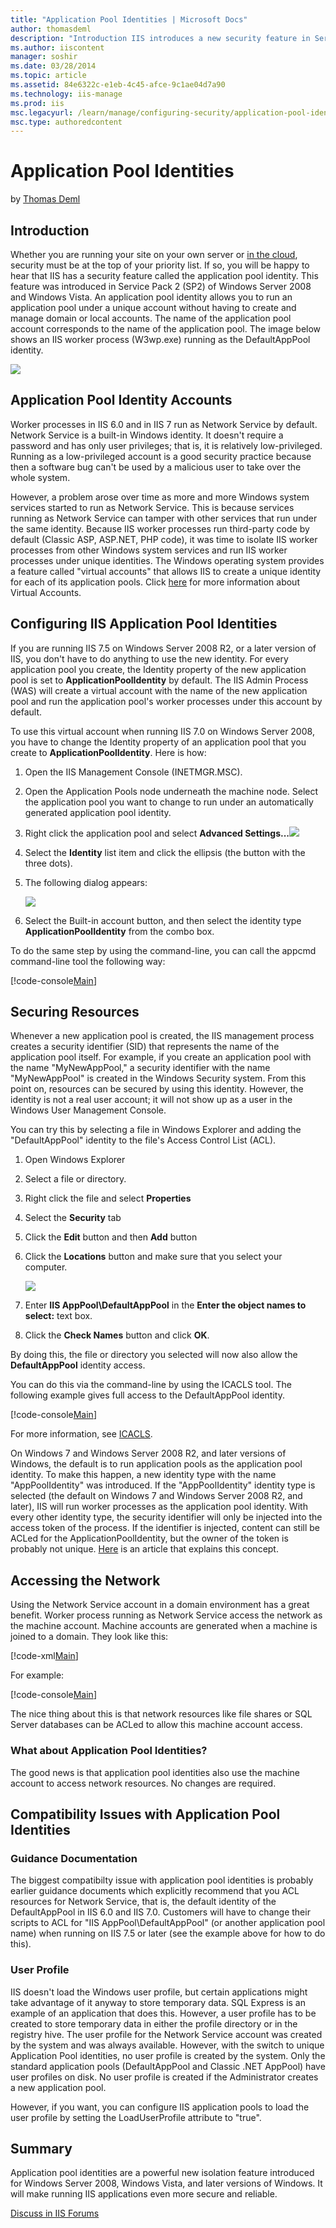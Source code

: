 ```yaml
---
title: "Application Pool Identities | Microsoft Docs"
author: thomasdeml
description: "Introduction IIS introduces a new security feature in Service Pack 2 (SP2) of Windows Server 2008 and Windows Vista. It's called Application Pool Identities...."
ms.author: iiscontent
manager: soshir
ms.date: 03/28/2014
ms.topic: article
ms.assetid: 84e6322c-e1eb-4c45-afce-9c1ae04d7a90
ms.technology: iis-manage
ms.prod: iis
msc.legacyurl: /learn/manage/configuring-security/application-pool-identities
msc.type: authoredcontent
---
```

Application Pool Identities
====================
by [Thomas Deml](https://github.com/thomasdeml)

## Introduction

Whether you are running your site on your own server or [in the cloud](https://www.windowsazure.com/en-us/documentation/services/web-sites/), security must be at the top of your priority list. If so, you will be happy to hear that IIS has a security feature called the application pool identity. This feature was introduced in Service Pack 2 (SP2) of Windows Server 2008 and Windows Vista. An application pool identity allows you to run an application pool under a unique account without having to create and manage domain or local accounts. The name of the application pool account corresponds to the name of the application pool. The image below shows an IIS worker process (W3wp.exe) running as the DefaultAppPool identity.

[![](application-pool-identities/_static/image3.jpg)](application-pool-identities/_static/image1.jpg)

## Application Pool Identity Accounts

Worker processes in IIS 6.0 and in IIS 7 run as Network Service by default. Network Service is a built-in Windows identity. It doesn't require a password and has only user privileges; that is, it is relatively low-privileged. Running as a low-privileged account is a good security practice because then a software bug can't be used by a malicious user to take over the whole system.

However, a problem arose over time as more and more Windows system services started to run as Network Service. This is because services running as Network Service can tamper with other services that run under the same identity. Because IIS worker processes run third-party code by default (Classic ASP, ASP.NET, PHP code), it was time to isolate IIS worker processes from other Windows system services and run IIS worker processes under unique identities. The Windows operating system provides a feature called "virtual accounts" that allows IIS to create a unique identity for each of its application pools. Click [here](https://technet.microsoft.com/en-us/library/dd548356.aspx "Virtual Accounts") for more information about Virtual Accounts.

## Configuring IIS Application Pool Identities

If you are running IIS 7.5 on Windows Server 2008 R2, or a later version of IIS, you don't have to do anything to use the new identity. For every application pool you create, the Identity property of the new application pool is set to **ApplicationPoolIdentity** by default. The IIS Admin Process (WAS) will create a virtual account with the name of the new application pool and run the application pool's worker processes under this account by default.

To use this virtual account when running IIS 7.0 on Windows Server 2008, you have to change the Identity property of an application pool that you create to **ApplicationPoolIdentity**. Here is how:

1. Open the IIS Management Console (INETMGR.MSC).
2. Open the Application Pools node underneath the machine node. Select the application pool you want to change to run under an automatically generated application pool identity.
3. Right click the application pool and select **Advanced Settings...**[![](application-pool-identities/_static/image6.jpg)](application-pool-identities/_static/image5.jpg)
4. Select the **Identity** list item and click the ellipsis (the button with the three dots).
5. The following dialog appears: 

    [![](application-pool-identities/_static/image8.jpg)](application-pool-identities/_static/image7.jpg)
6. Select the Built-in account button, and then select the identity type **ApplicationPoolIdentity** from the combo box.

To do the same step by using the command-line, you can call the appcmd command-line tool the following way:


[!code-console[Main](application-pool-identities/samples/sample1.cmd)]


## Securing Resources

Whenever a new application pool is created, the IIS management process creates a security identifier (SID) that represents the name of the application pool itself. For example, if you create an application pool with the name &quot;MyNewAppPool,&quot; a security identifier with the name &quot;MyNewAppPool&quot; is created in the Windows Security system. From this point on, resources can be secured by using this identity. However, the identity is not a real user account; it will not show up as a user in the Windows User Management Console.

You can try this by selecting a file in Windows Explorer and adding the &quot;DefaultAppPool&quot; identity to the file's Access Control List (ACL).

1. Open Windows Explorer
2. Select a file or directory.
3. Right click the file and select **Properties**
4. Select the **Security** tab
5. Click the **Edit** button and then **Add** button
6. Click the **Locations** button and make sure that you select your computer. 

    [![](application-pool-identities/_static/image11.jpg)](application-pool-identities/_static/image9.jpg)
7. Enter **IIS AppPool\DefaultAppPool** in the **Enter the object names to select:** text box.
8. Click the **Check Names** button and click **OK**.

By doing this, the file or directory you selected will now also allow the **DefaultAppPool** identity access.

You can do this via the command-line by using the ICACLS tool. The following example gives full access to the DefaultAppPool identity.


[!code-console[Main](application-pool-identities/samples/sample2.cmd)]

For more information, see [ICACLS](https://technet.microsoft.com/en-us/library/cc753525.aspx). 

On Windows 7 and Windows Server 2008 R2, and later versions of Windows, the default is to run application pools as the application pool identity. To make this happen, a new identity type with the name &quot;AppPoolIdentity&quot; was introduced. If the &quot;AppPoolIdentity&quot; identity type is selected (the default on Windows 7 and Windows Server 2008 R2, and later), IIS will run worker processes as the application pool identity. With every other identity type, the security identifier will only be injected into the access token of the process. If the identifier is injected, content can still be ACLed for the ApplicationPoolIdentity, but the owner of the token is probably not unique. [Here](http://adopenstatic.com/cs/blogs/ken/archive/2008/01/29/15759.aspx "AppPool isolation") is an article that explains this concept.

## Accessing the Network

Using the Network Service account in a domain environment has a great benefit. Worker process running as Network Service access the network as the machine account. Machine accounts are generated when a machine is joined to a domain. They look like this:

[!code-xml[Main](application-pool-identities/samples/sample3.xml)]

For example:

[!code-console[Main](application-pool-identities/samples/sample4.cmd)]

The nice thing about this is that network resources like file shares or SQL Server databases can be ACLed to allow this machine account access.

### What about Application Pool Identities?

The good news is that application pool identities also use the machine account to access network resources. No changes are required.

## Compatibility Issues with Application Pool Identities

### Guidance Documentation

The biggest compatibilty issue with application pool identities is probably earlier guidance documents which explicitly recommend that you ACL resources for Network Service, that is, the default identity of the DefaultAppPool in IIS 6.0 and IIS 7.0. Customers will have to change their scripts to ACL for &quot;IIS AppPool\DefaultAppPool&quot; (or another application pool name) when running on IIS 7.5 or later (see the example above for how to do this).

### User Profile

IIS doesn't load the Windows user profile, but certain applications might take advantage of it anyway to store temporary data. SQL Express is an example of an application that does this. However, a user profile has to be created to store temporary data in either the profile directory or in the registry hive. The user profile for the Network Service account was created by the system and was always available. However, with the switch to unique Application Pool identities, no user profile is created by the system. Only the standard application pools (DefaultAppPool and Classic .NET AppPool) have user profiles on disk. No user profile is created if the Administrator creates a new application pool.

However, if you want, you can configure IIS application pools to load the user profile by setting the LoadUserProfile attribute to &quot;true&quot;.

## Summary

Application pool identities are a powerful new isolation feature introduced for Windows Server 2008, Windows Vista, and later versions of Windows. It will make running IIS applications even more secure and reliable.
  
  
[Discuss in IIS Forums](https://forums.iis.net/1043.aspx)